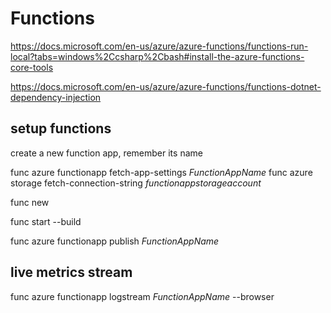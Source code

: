 # Functions

https://docs.microsoft.com/en-us/azure/azure-functions/functions-run-local?tabs=windows%2Ccsharp%2Cbash#install-the-azure-functions-core-tools

https://docs.microsoft.com/en-us/azure/azure-functions/functions-dotnet-dependency-injection

## setup functions

create a new function app, remember its name

func azure functionapp fetch-app-settings *FunctionAppName*
func azure storage fetch-connection-string *functionappstorageaccount*

func new

func start --build

func azure functionapp publish *FunctionAppName*

## live metrics stream

func azure functionapp logstream *FunctionAppName* --browser

